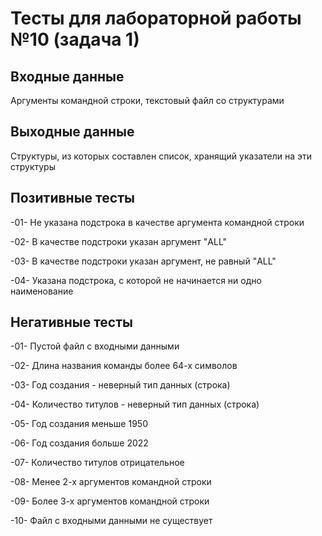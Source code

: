 # Тесты для лабораторной работы №10 (задача 1)

## Входные данные
Аргументы командной строки, текстовый файл со структурами

## Выходные данные
Структуры, из которых составлен список, хранящий указатели на
эти структуры

## Позитивные тесты
-01- Не указана подстрока в качестве аргумента командной строки

-02- В качестве подстроки указан аргумент "ALL"

-03- В качестве подстроки указан аргумент, не равный "ALL"

-04- Указана подстрока, с которой не начинается ни одно наименование


## Негативные тесты
-01- Пустой файл с входными данными

-02- Длина названия команды более 64-х символов

-03- Год создания - неверный тип данных (строка)

-04- Количество титулов - неверный тип данных (строка)

-05- Год создания меньше 1950

-06- Год создания больше 2022

-07- Количество титулов отрицательное

-08- Менее 2-х аргументов командной строки

-09- Более 3-х аргументов командной строки

-10- Файл с входными данными не существует
